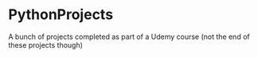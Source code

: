 # PythonProjects
A bunch of projects completed as part of a Udemy course (not the end of these projects though)
